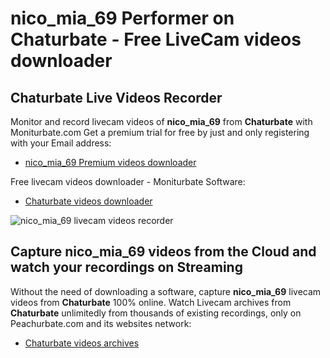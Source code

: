 # nico_mia_69 Performer on Chaturbate - Free LiveCam videos downloader

## Chaturbate Live Videos Recorder

Monitor and record livecam videos of **nico_mia_69** from **Chaturbate** with Moniturbate.com
Get a premium trial for free by just and only registering with your Email address:
* [nico_mia_69 Premium videos downloader](https://moniturbate.com/request-demo-licence-key.html)

Free livecam videos downloader - Moniturbate Software:
* [Chaturbate videos downloader](https://moniturbate.com/moniturbate-download-software.html)

![nico_mia_69 livecam videos recorder](https://peachurnet.com/templates/moniturbate-software.png)


## Capture nico_mia_69 videos from the Cloud and watch your recordings on Streaming

Without the need of downloading a software, capture **nico_mia_69** livecam videos from **Chaturbate** 100% online.
Watch Livecam archives from **Chaturbate** unlimitedly from thousands of existing recordings, only on Peachurbate.com and its websites network:
* [Chaturbate videos archives](https://peachurnet.com/)